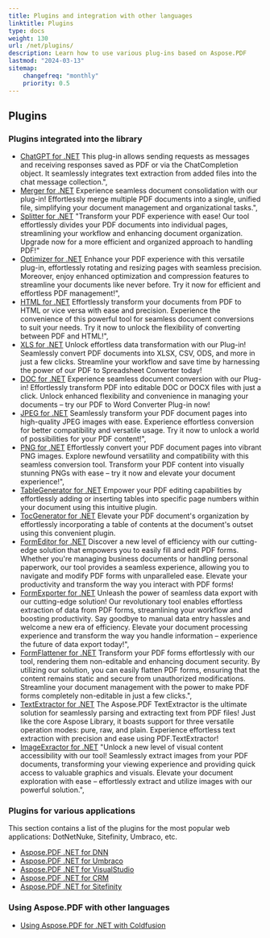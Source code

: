 ```yaml
---
title: Plugins and integration with other languages
linktitle: Plugins
type: docs
weight: 130
url: /net/plugins/
description: Learn how to use various plug-ins based on Aspose.PDF
lastmod: "2024-03-13"
sitemap:
    changefreq: "monthly"
    priority: 0.5
---
```


## Plugins

### Plugins integrated into the library

* [ChatGPT for .NET](chatgpt/) This plug-in allows sending requests as messages and receiving responses saved as PDF or via the ChatCompletion object. It seamlessly integrates text extraction from added files into the chat message collection.",
* [Merger for .NET](merger/) Experience seamless document consolidation with our plug-in! Effortlessly merge multiple PDF documents into a single, unified file, simplifying your document management and organizational tasks.",
* [Splitter for .NET](splitter/) "Transform your PDF experience with ease! Our tool effortlessly divides your PDF documents into individual pages, streamlining your workflow and enhancing document organization. Upgrade now for a more efficient and organized approach to handling PDF!"
* [Optimizer for .NET](optimizer/) Enhance your PDF experience with this versatile plug-in, effortlessly rotating and resizing pages with seamless precision. Moreover, enjoy enhanced optimization and compression features to streamline your documents like never before. Try it now for efficient and effortless PDF management!",
* [HTML for .NET](html/) Effortlessly transform your documents from PDF to HTML or vice versa with ease and precision. Experience the convenience of this powerful tool for seamless document conversions to suit your needs. Try it now to unlock the flexibility of converting between PDF and HTML!",
* [XLS for .NET](xls/) Unlock effortless data transformation with our Plug-in! Seamlessly convert PDF documents into XLSX, CSV, ODS, and more in just a few clicks. Streamline your workflow and save time by harnessing the power of our PDF to Spreadsheet Converter today!
* [DOC for .NET](doc/) Experience seamless document conversion with our Plug-in! Effortlessly transform PDF into editable DOC or DOCX files with just a click. Unlock enhanced flexibility and convenience in managing your documents – try our PDF to Word Converter Plug-in now!
* [JPEG for .NET](jpeg/) Seamlessly transform your PDF document pages into high-quality JPEG images with ease. Experience effortless conversion for better compatibility and versatile usage. Try it now to unlock a world of possibilities for your PDF content!",
* [PNG for .NET](png/) Effortlessly convert your PDF document pages into vibrant PNG images. Explore newfound versatility and compatibility with this seamless conversion tool. Transform your PDF content into visually stunning PNGs with ease – try it now and elevate your document experience!",
* [TableGenerator for .NET](tablegenerator/) Empower your PDF editing capabilities by effortlessly adding or inserting tables into specific page numbers within your document using this intuitive plugin.
* [TocGenerator for .NET](tocgenerator/) Elevate your PDF document's organization by effortlessly incorporating a table of contents at the document's outset using this convenient plugin.
* [FormEditor for .NET](formeditor/) Discover a new level of efficiency with our cutting-edge solution that empowers you to easily fill and edit PDF forms. Whether you're managing business documents or handling personal paperwork, our tool provides a seamless experience, allowing you to navigate and modify PDF forms with unparalleled ease. Elevate your productivity and transform the way you interact with PDF forms!
* [FormExporter for .NET](formexporter/) Unleash the power of seamless data export with our cutting-edge solution! Our revolutionary tool enables effortless extraction of data from PDF forms, streamlining your workflow and boosting productivity. Say goodbye to manual data entry hassles and welcome a new era of efficiency. Elevate your document processing experience and transform the way you handle information – experience the future of data export today!",
* [FormFlattener for .NET](formflattener/) Transform your PDF forms effortlessly with our tool, rendering them non-editable and enhancing document security. By utilizing our solution, you can easily flatten PDF forms, ensuring that the content remains static and secure from unauthorized modifications. Streamline your document management with the power to make PDF forms completely non-editable in just a few clicks.",
* [TextExtractor for .NET](textextractor/) The Aspose.PDF TextExtractor is the ultimate solution for seamlessly parsing and extracting text from PDF files! Just like the core Aspose Library, it boasts support for three versatile operation modes: pure, raw, and plain. Experience effortless text extraction with precision and ease using PDF.TextExtractor!
* [ImageExractor for .NET](imageextractor/) "Unlock a new level of visual content accessibility with our tool! Seamlessly extract images from your PDF documents, transforming your viewing experience and providing quick access to valuable graphics and visuals. Elevate your document exploration with ease – effortlessly extract and utilize images with our powerful solution.",

### Plugins for various applications

This section contains a list of the plugins for the most popular web applications: DotNetNuke, Sitefinity, Umbraco, etc.

* [Aspose.PDF .NET for DNN](/pdf/net/aspose-pdf-net-for-dnn/)
* [Aspose.PDF .NET for Umbraco](/pdf/net/aspose-pdf-net-for-umbraco/)
* [Aspose.PDF .NET for VisualStudio](/pdf/net/aspose-pdf-net-for-visualstudio/)
* [Aspose.PDF .NET for CRM](/pdf/net/aspose-pdf-net-for-crm/)
* [Aspose.PDF .NET for Sitefinity](/pdf/net/aspose-pdf-net-for-sitefinity/)

### Using Aspose.PDF with other languages

* [Using Aspose.PDF for .NET with Coldfusion](/pdf/net/aspose-pdf-net-for-coldfusion/)


